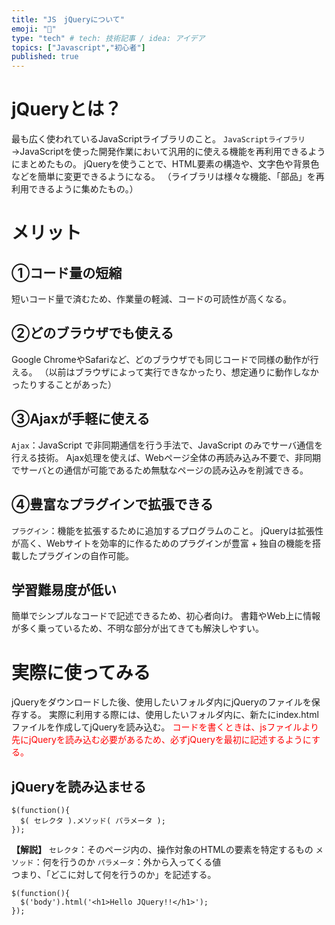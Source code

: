 ```yaml
---
title: "JS　jQueryについて"
emoji: "📝"
type: "tech" # tech: 技術記事 / idea: アイデア
topics: ["Javascript","初心者"]
published: true
---
```

# jQueryとは？
最も広く使われているJavaScriptライブラリのこと。
`JavaScriptライブラリ`
→JavaScriptを使った開発作業において汎用的に使える機能を再利用できるようにまとめたもの。
 jQueryを使うことで、HTML要素の構造や、文字色や背景色などを簡単に変更できるようになる。
 （ライブラリは様々な機能、「部品」を再利用できるように集めたもの。）
# メリット
## ①コード量の短縮
短いコード量で済むため、作業量の軽減、コードの可読性が高くなる。

## ②どのブラウザでも使える
Google ChromeやSafariなど、どのブラウザでも同じコードで同様の動作が行える。
（以前はブラウザによって実行できなかったり、想定通りに動作しなかったりすることがあった）

## ③Ajaxが手軽に使える
`Ajax`：JavaScript で非同期通信を行う手法で、JavaScript のみでサーバ通信を行える技術。
 Ajax処理を使えば、Webページ全体の再読み込み不要で、非同期でサーバとの通信が可能であるため無駄なページの読み込みを削減できる。
 
## ④豊富なプラグインで拡張できる
`プラグイン`：機能を拡張するために追加するプログラムのこと。
jQueryは拡張性が高く、Webサイトを効率的に作るためのプラグインが豊富 + 独自の機能を搭載したプラグインの自作可能。

## 学習難易度が低い
簡単でシンプルなコードで記述できるため、初心者向け。
書籍やWeb上に情報が多く乗っているため、不明な部分が出てきても解決しやすい。

# 実際に使ってみる
jQueryをダウンロードした後、使用したいフォルダ内にjQueryのファイルを保存する。
実際に利用する際には、使用したいフォルダ内に、新たにindex.htmlファイルを作成してjQueryを読み込む。
<font color="Red">コードを書くときは、jsファイルより先にjQueryを読み込む必要があるため、必ずjQueryを最初に記述するようにする。</font>
## jQueryを読み込ませる
```js:基本的な書き方
$(function(){
  $( セレクタ ).メソッド( パラメータ );
});
```
**【解説】**
`セレクタ`：そのページ内の、操作対象のHTMLの要素を特定するもの
`メソッド`：何を行うのか
`パラメータ`：外から入ってくる値
<br>
つまり、「どこに対して何を行うのか」を記述する。
```js:例
$(function(){
  $('body').html('<h1>Hello JQuery!!</h1>');
});
```